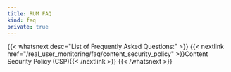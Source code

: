 ```yaml
---
title: RUM FAQ
kind: faq
private: true
---
```


{{< whatsnext desc="List of Frequently Asked Questions:" >}}
    {{< nextlink href="/real_user_monitoring/faq/content_security_policy" >}}Content Security Policy (CSP){{< /nextlink >}}
{{< /whatsnext >}}
